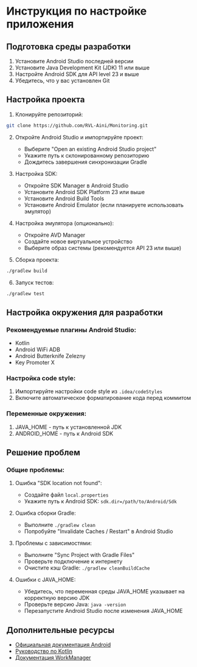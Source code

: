 # Инструкция по настройке приложения

## Подготовка среды разработки

1. Установите Android Studio последней версии
2. Установите Java Development Kit (JDK) 11 или выше
3. Настройте Android SDK для API level 23 и выше
4. Убедитесь, что у вас установлен Git

## Настройка проекта

1. Клонируйте репозиторий:
```bash
git clone https://github.com/RVL-Aini/Monitoring.git
```

2. Откройте Android Studio и импортируйте проект:
   - Выберите "Open an existing Android Studio project"
   - Укажите путь к склонированному репозиторию
   - Дождитесь завершения синхронизации Gradle

3. Настройка SDK:
   - Откройте SDK Manager в Android Studio
   - Установите Android SDK Platform 23 или выше
   - Установите Android Build Tools
   - Установите Android Emulator (если планируете использовать эмулятор)

4. Настройка эмулятора (опционально):
   - Откройте AVD Manager
   - Создайте новое виртуальное устройство
   - Выберите образ системы (рекомендуется API 23 или выше)

5. Сборка проекта:
```bash
./gradlew build
```

6. Запуск тестов:
```bash
./gradlew test
```

## Настройка окружения для разработки

### Рекомендуемые плагины Android Studio:
- Kotlin
- Android WiFi ADB
- Android Butterknife Zelezny
- Key Promoter X

### Настройка code style:
1. Импортируйте настройки code style из `.idea/codeStyles`
2. Включите автоматическое форматирование кода перед коммитом

### Переменные окружения:
1. JAVA_HOME - путь к установленной JDK
2. ANDROID_HOME - путь к Android SDK

## Решение проблем

### Общие проблемы:

1. Ошибка "SDK location not found":
   - Создайте файл `local.properties`
   - Укажите путь к Android SDK: `sdk.dir=/path/to/Android/Sdk`

2. Ошибка сборки Gradle:
   - Выполните `./gradlew clean`
   - Попробуйте "Invalidate Caches / Restart" в Android Studio

3. Проблемы с зависимостями:
   - Выполните "Sync Project with Gradle Files"
   - Проверьте подключение к интернету
   - Очистите кэш Gradle: `./gradlew cleanBuildCache`

4. Ошибки с JAVA_HOME:
   - Убедитесь, что переменная среды JAVA_HOME указывает на корректную версию JDK
   - Проверьте версию Java: `java -version`
   - Перезапустите Android Studio после изменения JAVA_HOME

## Дополнительные ресурсы

- [Официальная документация Android](https://developer.android.com/docs)
- [Руководство по Kotlin](https://kotlinlang.org/docs/home.html)
- [Документация WorkManager](https://developer.android.com/topic/libraries/architecture/workmanager)
